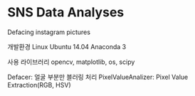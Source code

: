 # SNS Data Analyses
Defacing instagram pictures

개발환경
Linux Ubuntu 14.04
Anaconda 3 

사용 라이브러리
opencv, matplotlib, os, scipy

Defacer: 얼굴 부분만 블러링 처리
PixelValueAnalizer: Pixel Value Extraction(RGB, HSV)
